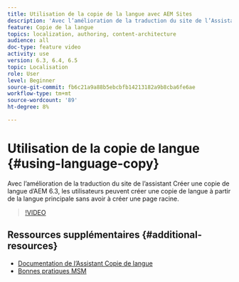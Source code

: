 ```yaml
---
title: Utilisation de la copie de la langue avec AEM Sites
description: 'Avec l’amélioration de la traduction du site de l’Assistant Créer une copie de langue AEM, les utilisateurs peuvent créer une copie de langue à partir de la langue principale sans avoir à créer une page racine. '
feature: Copie de la langue
topics: localization, authoring, content-architecture
audience: all
doc-type: feature video
activity: use
version: 6.3, 6.4, 6.5
topic: Localisation
role: User
level: Beginner
source-git-commit: fb6c21a9a88b5ebcbfb14213182a9b8cba6fe6ae
workflow-type: tm+mt
source-wordcount: '89'
ht-degree: 8%

---
```



# Utilisation de la copie de langue {#using-language-copy}

Avec l’amélioration de la traduction du site de l’assistant Créer une copie de langue d’AEM 6.3, les utilisateurs peuvent créer une copie de langue à partir de la langue principale sans avoir à créer une page racine.

>[!VIDEO](https://video.tv.adobe.com/v/17116/?quality=9&learn=on)

## Ressources supplémentaires {#additional-resources}

* [Documentation de l’Assistant Copie de langue](https://helpx.adobe.com/experience-manager/6-5/sites/administering/using/tc-wizard.html)
* [Bonnes pratiques MSM](https://helpx.adobe.com/experience-manager/6-5/sites/administering/using/msm-best-practices.html)
